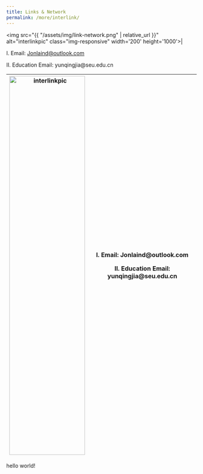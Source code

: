 ```yaml
---
title: Links & Network
permalink: /more/interlink/
---
```


<style>
.intro{
font-family:times;
font-size:21px;
}
</style>

<img src="{{ "/assets/img/link-network.png" | relative_url }}" alt="interlinkpic" class="img-responsive" width='200' height='1000'>| <p>I. Email: Jonlaind@outlook.com</p>
<p>II. Education Email: yunqingjia@seu.edu.cn</p>

<table class="table table-striped table-hover ">
  <thead>
    <tr>
      <th><img src="{{ "/assets/img/link-network.png" | relative_url }}" alt="interlinkpic" class="img-responsive" width='200' height='1000'></th>
      <th><p>I. Email: Jonlaind@outlook.com</p><p>II. Education Email: yunqingjia@seu.edu.cn</p></th>
    </tr>
  </thead>
  <tbody>
  </tbody>
</table>

hello world!

